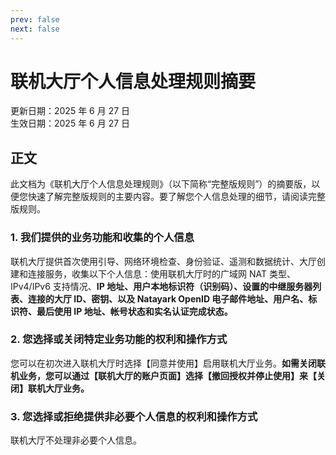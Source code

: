 ```yaml
---
prev: false
next: false
---
```


# 联机大厅个人信息处理规则摘要

更新日期：2025 年 6 月 27 日  
生效日期：2025 年 6 月 27 日  

## 正文

此文档为《联机大厅个人信息处理规则》（以下简称“完整版规则”）的摘要版，以便您快速了解完整版规则的主要内容。要了解您个人信息处理的细节，请阅读完整版规则。

### 1. 我们提供的业务功能和收集的个人信息
联机大厅提供首次使用引导、网络环境检查、身份验证、遥测和数据统计、大厅创建和连接服务，收集以下个人信息：使用联机大厅时的广域网 NAT 类型、IPv4/IPv6 支持情况、**IP 地址、用户本地标识符（识别码）、设置的中继服务器列表、连接的大厅 ID、密钥、以及 Natayark OpenID 电子邮件地址、用户名、标识符、最后使用 IP 地址、帐号状态和实名认证完成状态。**

### 2. 您选择或关闭特定业务功能的权利和操作方式
您可以在初次进入联机大厅时选择【同意并使用】启用联机大厅业务。**如需关闭联机业务，您可以通过【联机大厅的账户页面】选择【撤回授权并停止使用】来【关闭】联机大厅业务。**

### 3. 您选择或拒绝提供非必要个人信息的权利和操作方式
联机大厅不处理非必要个人信息。
